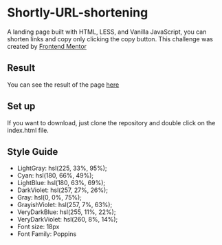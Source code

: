 # Shortly-URL-shortening

A landing page built with HTML, LESS, and Vanilla JavaScript, you can shorten links and copy only clicking the copy button.
This challenge was created by [Frontend Mentor](https://www.frontendmentor.io/home)

## Result 

You can see the result of the page [here](https://shortly-url-shortening-sigma.vercel.app)

## Set up

If you want to download, just clone the repository and double click on the index.html file.

## Style Guide

- LightGray: hsl(225, 33%, 95%);
- Cyan: hsl(180, 66%, 49%);
- LightBlue: hsl(180, 63%, 69%);
- DarkViolet: hsl(257, 27%, 26%);
- Gray: hsl(0, 0%, 75%);
- GrayishViolet: hsl(257, 7%, 63%);
- VeryDarkBlue: hsl(255, 11%, 22%);
- VeryDarkViolet: hsl(260, 8%, 14%);
- Font size: 18px
- Font Family: Poppins
